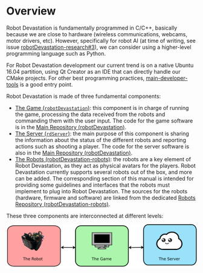 # Overview

Robot Devastation is fundamentally programmed in C/C++, basically because we are close to hardware (wireless communications, webcams, motor drivers, etc). However, specifically for robot AI (at time of writing, see issue [robotDevastation-research#3](https://github.com/asrob-uc3m/robotDevastation-research/issues/3)), we can consider using a higher-level programming language such as Python.

For Robot Devastation development our current trend is on a native Ubuntu 16.04 partition, using Qt Creator as an IDE that can directly handle our CMake projects. For other best programming practices, [main-developer-tools](https://github.com/roboticslab-uc3m/developer-manual/blob/master/main-developer-tools.md) is a good entry point.

Robot Devastation is made of three fundamental components:
* [The Game (`robotDevastation`)](/robotDevastation/README.md): this component is in charge of running the game, processing the data received from the robots and commanding them with the user input. The code for the game software is in the [Main Repository (robotDevastation)](https://github.com/asrob-uc3m/robotDevastation).
* [The Server (`rdServer`)](/rdServer/README.md): the main purpose of this component is sharing the information about the status of the different robots and reporting actions such as shooting a player. The code for the server software is also in the [Main Repository (robotDevastation)](https://github.com/asrob-uc3m/robotDevastation).
* [The Robots (robotDevastation-robots)](/robots.md): the robots are a key element of Robot Devastation, as they act as physical avatars for the players. Robot Devastation currently supports several robots out of the box, and more can be added. The corresponding section of this manual is intended for providing some guidelines and interfaces that the robots must implement to plug into Robot Devastation. The sources for the robots (hardware, firmware and software) are linked from the dedicated [Robots Repository (robotDevastation-robots)](https://github.com/asrob-uc3m/robotDevastation-robots).

These three components are interconnected at different levels:

![The Robot <-> The Game <-> The Server](/assets/overview.png)
